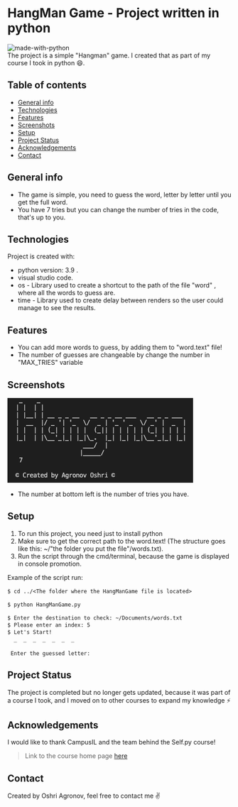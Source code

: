 # HangMan Game - Project written in python
![made-with-python](https://img.shields.io/badge/Made%20with-Python-1f425f.svg)<br>
The project is a simple "Hangman" game. I created that as part of my course I took in python :smile:.
## Table of contents
* [General info](#general-info)
* [Technologies](#technologies)
* [Features](#features)
* [Screenshots](#screenshots)
* [Setup](#setup)
* [Project Status](#project-status)
* [Acknowledgements](#acknowledgements)
* [Contact](#contact)

## General info
- The game is simple, you need to guess the word, letter by letter until you get the full word.
- You have 7 tries but you can change the number of tries in the code, that's up to you.
	
## Technologies
Project is created with:
* python version: 3.9 .
* visual studio code.
* os - Library used to create a shortcut to the path of the file "word" , where all the words to guess are.
* time - Library used to create delay between renders so the user could manage to see the results.

## Features
- You can add more words to guess, by adding them to "word.text" file!
- The number of guesses are changeable by change the number in "MAX_TRIES" variable

## Screenshots
![Example screenshot](./img/opening.png)
- The number at bottom left is the number of tries you have.

## Setup
1. To run this project, you need just to install python
2. Make sure to get the correct path to the word.text! (The structure goes like this: ~/"the folder you put the file"/words.txt).
3. Run the script through the cmd/terminal, because the game is displayed in console promotion.

Example of the script run:
```
$ cd ../<The folder where the HangManGame file is located>
```
```
$ python HangManGame.py
```
```
$ Enter the destination to check: ~/Documents/words.txt
$ Please enter an index: 5
$ Let's Start!
  _  _  _  _  _  _  _ 

 Enter the guessed letter: 
```


## Project Status
The project is completed but no longer gets updated, because it was part of a course I took, and I moved on to other courses to expand my knowledge ⚡

## Acknowledgements
I would like to thank CampusIL and the team behind the Self.py course!
> Link to the course home page [here](https://campus.gov.il/course/course-v1-cs-gov_cs_selfpy101/)

## Contact
Created by Oshri Agronov, feel free to contact me :v:
